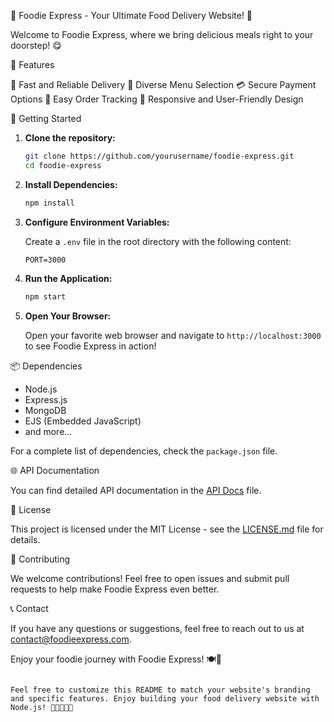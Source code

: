  🍔 Foodie Express - Your Ultimate Food Delivery Website! 🚀

Welcome to Foodie Express, where we bring delicious meals right to your doorstep! 😋

 🌟 Features

🚗 Fast and Reliable Delivery
🍕 Diverse Menu Selection
💳 Secure Payment Options
🌮 Easy Order Tracking
📱 Responsive and User-Friendly Design

 🚀 Getting Started

1. **Clone the repository:**

   ```bash
   git clone https://github.com/yourusername/foodie-express.git
   cd foodie-express
   ```

2. **Install Dependencies:**

   ```bash
   npm install
   ```

3. **Configure Environment Variables:**

   Create a `.env` file in the root directory with the following content:

   ```env
   PORT=3000
   ```

4. **Run the Application:**

   ```bash
   npm start
   ```

5. **Open Your Browser:**

   Open your favorite web browser and navigate to `http://localhost:3000` to see Foodie Express in action!

 📦 Dependencies

- Node.js
- Express.js
- MongoDB
- EJS (Embedded JavaScript)
- and more...

For a complete list of dependencies, check the `package.json` file.

 🌐 API Documentation

You can find detailed API documentation in the [API Docs](/docs/api.md) file.

 📄 License

This project is licensed under the MIT License - see the [LICENSE.md](LICENSE.md) file for details.

 🤝 Contributing

We welcome contributions! Feel free to open issues and submit pull requests to help make Foodie Express even better.

 📞 Contact

If you have any questions or suggestions, feel free to reach out to us at [contact@foodieexpress.com](mailto:contact@foodieexpress.com).

Enjoy your foodie journey with Foodie Express! 🍽️🥂

```

Feel free to customize this README to match your website's branding and specific features. Enjoy building your food delivery website with Node.js! 🍕🌮🍔🍰🚀